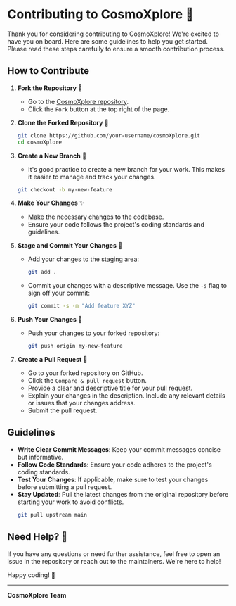 # Contributing to CosmoXplore 🚀

Thank you for considering contributing to CosmoXplore! We're excited to have you on board. Here are some guidelines to help you get started. Please read these steps carefully to ensure a smooth contribution process.

## How to Contribute

1. **Fork the Repository** 🍴
   - Go to the [CosmoXplore repository](https://github.com/PranavBarthwal/cosmoXplore.git).
   - Click the `Fork` button at the top right of the page.

2. **Clone the Forked Repository** 📂
   ```bash
   git clone https://github.com/your-username/cosmoXplore.git
   cd cosmoXplore
   ```

3. **Create a New Branch** 🌿
   - It's good practice to create a new branch for your work. This makes it easier to manage and track your changes.
   ```bash
   git checkout -b my-new-feature
   ```

4. **Make Your Changes** ✨
   - Make the necessary changes to the codebase.
   - Ensure your code follows the project's coding standards and guidelines.

5. **Stage and Commit Your Changes** 📝
   - Add your changes to the staging area:
     ```bash
     git add .
     ```
   - Commit your changes with a descriptive message. Use the `-s` flag to sign off your commit:
     ```bash
     git commit -s -m "Add feature XYZ"
     ```

6. **Push Your Changes** 🚀
   - Push your changes to your forked repository:
     ```bash
     git push origin my-new-feature
     ```

7. **Create a Pull Request** 🔄
   - Go to your forked repository on GitHub.
   - Click the `Compare & pull request` button.
   - Provide a clear and descriptive title for your pull request.
   - Explain your changes in the description. Include any relevant details or issues that your changes address.
   - Submit the pull request.

## Guidelines

- **Write Clear Commit Messages**: Keep your commit messages concise but informative.
- **Follow Code Standards**: Ensure your code adheres to the project's coding standards.
- **Test Your Changes**: If applicable, make sure to test your changes before submitting a pull request.
- **Stay Updated**: Pull the latest changes from the original repository before starting your work to avoid conflicts.
  ```bash
  git pull upstream main
  ```

## Need Help? 🤔

If you have any questions or need further assistance, feel free to open an issue in the repository or reach out to the maintainers. We're here to help!

Happy coding! 🎉

---

**CosmoXplore Team**